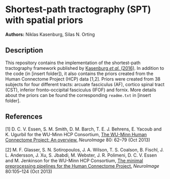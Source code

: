 # Shortest-path tractography (SPT) with spatial priors

**Authors:** Niklas Kasenburg, Silas N. Orting

## Description

This repository contains the implementation of the shortest-path tractography framework published by [Kasenburg *et al.* (2016)](http://dx.doi.org/10.1016/j.neuroimage.2016.01.031). In addition to the code (in [insert folder]), it also contains the priors created from the Human Connectome Project (HCP) data [1,2]. Priors were created from 38 subjects for four different tracts: arcuate fasciculus (AF), cortico spinal tract (CST), inferior fronto-occipital fasciculus (IFOF) and fornix. More details about the priors can be found the corresponding `readme.txt` in [insert folder].   

## References

[1] D. C. V. Essen, S. M. Smith, D. M. Barch, T. E. J. Behrens, E. Yacoub and K. Ugurbil for the WU-Minn HCP Consortium, [The WU-Minn Human Connectome Project: An overview.](http://dx.doi.org/10.1016/j.neuroimage.2013.05.041) *NeuroImage* 80: 62–79 (Oct 2013)

[2] M. F. Glasser, S. N. Sotiropoulos, J. A. Wilson, T. S. Coalson, B. Fischl, J. L. Andersson, J. Xu, S. Jbabdi, M. Webster, J. R. Polimeni, D. C. V. Essen and M. Jenkinson for the WU-Minn HCP Consortium, [The minimal preprocessing pipelines for the Human
Connectome Project.](http://dx.doi.org/10.1016/j.neuroimage.2013.04.127) *NeuroImage* 80:105–124 (Oct 2013)
